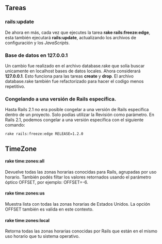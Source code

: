 ## Tareas

### rails:update

De ahora en más, cada vez que ejecutes la tarea **rake rails:freeze:edge**, esta también ejecutará  **rails:update**, actualizando los archivos de configuración y los *JavaScripts*.

### Base de datos en 127.0.0.1

Un cambio fue realizado en el archivo database.rake que solía buscar unicamente en localhost bases de datos locales. Ahora considerará **127.0.0.1**. Esto funciona para las tareas **create** y **drop**. El archivo database.rake también fue refactorizado para hacer el codigo menos repetitivo. 

### Congelando a una versión de Rails específica.

Hasta Rails 2.1 no era posible congelar a una versión de Rails específica dentro de un proyecto. Solo podías utilizar la Revisión como parámetro. En Rails 2.1, podemos congelar a una versión específica con el siguiente comando: 

	rake rails:freeze:edge RELEASE=1.2.0

## TimeZone

#### rake time:zones:all

Devuelve todas las zonas horarias conocidas para Rails, agrupadas por uso horario. También podés filtar los valores retornados usando el parámetro óptico OFFSET, por ejemplo: OFFSET=-6.

#### rake time:zones:us

Muestra lista con todas las zonas horarias de Estados Unidos. La opción OFFSET también es valida en este contexto.

#### rake time:zones:local

Retorna todas las zonas horarias conocidas por Rails que están en el mismo uso horario que tu sistema operativo. 

